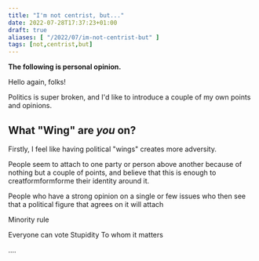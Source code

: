```yaml
---
title: "I'm not centrist, but..."
date: 2022-07-28T17:37:23+01:00
draft: true
aliases: [ "/2022/07/im-not-centrist-but" ]
tags: [not,centrist,but]
---
```


**The following is personal opinion.**

Hello again, folks!

Politics is super broken, and I'd like to introduce a couple of my own points and opinions.

## What "Wing" are *you* on?

Firstly, I feel like having political "wings" creates more adversity.

People seem to attach to one party or person above another because of nothing but a couple of points, and believe that this is enough to creatformformforme their identity around it.

People who have a strong opinion on a single or few issues who then see that a political figure that agrees on it will attach

Minority rule

Everyone can vote
    Stupidity
    To whom it matters

....
